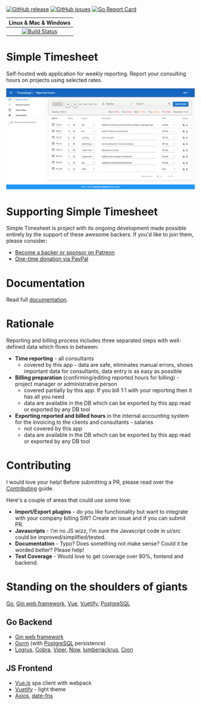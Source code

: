 [![GitHub release](https://img.shields.io/github/release-pre/valasek/timesheet.svg)](https://github.com/valasek/timesheet/releases)
[![GitHub issues](https://img.shields.io/github/issues/valasek/timesheet.svg)](https://github.com/valasek/timesheet/issues)
[![Go Report Card](https://goreportcard.com/badge/github.com/valasek/timesheet)](https://goreportcard.com/report/github.com/valasek/timesheet)

| **Linux & Mac & Windows** |
| :-----------------------: |
| [![Build Status](https://travis-ci.org/valasek/timesheet.svg?branch=master)](https://travis-ci.org/valasek/timesheet) |

# Simple Timesheet

Self-hosted web application for weekly reporting. Report your consulting hours on projects using selected rates.

![Screencast](screenshots/screencast.gif?raw=true "Screencast")

# Supporting Simple Timesheet

Simple Timesheet is project with its ongoing development made possible entirely by the support of these awesome backers. If you'd like to join them, please consider:

- [Become a backer or sponsor on Patreon](https://www.patreon.com/valasek)
- [One-time donation via PayPal](https://paypal.me/StanislavValasek)

# Documentation

Read full [documentation](./server/documentation/documentation.md).

# Rationale

Reporting and billing process includes three separated steps with well-defined data which flows in between:
* **Time reporting** - all consultants
  * covered by this app - data are safe, eliminates manual errors, shows important data for consultants, data entry is as easy as possible
* **Billing preparation** (confirming/editing reported hours for billing) - project manager or administrative person
  * covered partially by this app. If you bill 1:1 with your reporting then it has all you need
  * data are available in the DB which can be exported by this app read or exported by any DB tool
* **Exporting reported and billed hours** in the internal accounting system for the invoicing to the clients and consultants - salaries
  * not covered by this app
  * data are available in the DB which can be exported by this app read or exported by any DB tool

# Contributing

I would love your help! Before submitting a PR, please read over the [Contributing](CONTRIBUTING.md) guide.

Here's a couple of areas that could use some love:

* **Import/Export plugins** - do you like functionality but want to integrate with your company billing SW? Create an issue and if you can submit PR.
* **Javascripts** - I'm no JS wizz, I'm sure the Javascript code in ui/src could be improved/simplified/tested.  
* **Documentation** - Typo? Does something not make sense? Could it be worded better? Please help!
* **Test Coverage** - Would love to get coverage over 80%, fontend and backend.

# Standing on the shoulders of giants

[Go](https://golang.org/), [Gin web framework](https://github.com/gin-gonic), [Vue](https://vuejs.org/), [Vuetify](https://vuetifyjs.com/en/), [PostgreSQL](https://www.postgresql.org/)

## Go Backend

- [Gin web framework](https://github.com/gin-gonic)
- [Gorm](https://github.com/jinzhu/gorm) (with [PostgreSQL](https://www.postgresql.org/) persistence)
- [Logrus](https://github.com/sirupsen/logrus), [Cobra](https://github.com/spf13/cobra), [Viper](https://github.com/spf13/viper), [Now](https://github.com/jinzhu/now), [lumberjackrus](https://github.com/orandin/lumberjackrus), [Cron](https://github.com/robfig/cron)

## JS Frontend

- [Vue.js](https://vuejs.org/) spa client with webpack
- [Vuetify](https://vuetifyjs.com/en/) - light theme
- [Axios](https://github.com/axios/axios), [date-fns](https://date-fns.org/)
